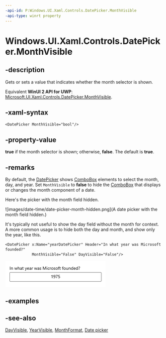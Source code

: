 ```yaml
---
-api-id: P:Windows.UI.Xaml.Controls.DatePicker.MonthVisible
-api-type: winrt property
---
```


<!-- Property syntax
public bool MonthVisible { get;  set; }
-->

# Windows.UI.Xaml.Controls.DatePicker.MonthVisible

## -description
Gets or sets a value that indicates whether the month selector is shown.

Equivalent **WinUI 2 API for UWP**: [Microsoft.UI.Xaml.Controls.DatePicker.MonthVisible](/windows/winui/api/microsoft.ui.xaml.controls.datepicker.monthvisible).

## -xaml-syntax
```xaml
<DatePicker MonthVisible="bool"/>
```


## -property-value
**true** if the month selector is shown; otherwise, **false**. The default is **true**.

## -remarks
By default, the [DatePicker](datepicker.md) shows [ComboBox](combobox.md) elements to select the month, day, and year. Set `MonthVisible` to **false** to hide the [ComboBox](combobox.md) that displays or changes the month component of a date.

Here's the picker with the month field hidden.

![images/date-time/date-picker-month-hidden.png](A date picker with the month field hidden.)

It's typically not useful to show the day field without the month for context. A more common usage is to hide both the day and month, and show only the year, like this.

```xaml
<DatePicker x:Name="yearDatePicker" Header="In what year was Microsoft founded?" 
            MonthVisible="False" DayVisible="False"/>
```

![A date picker with the day and month fields hidden.](images/date-time/date-picker-year-only.png)

## -examples

## -see-also

[DayVisible](datepicker_dayvisible.md), [YearVisible](datepicker_yearvisible.md), [MonthFormat](datepicker_monthformat.md), [Date picker](/windows/uwp/design/controls-and-patterns/date-picker)
